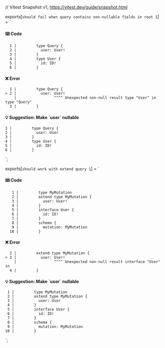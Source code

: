 // Vitest Snapshot v1, https://vitest.dev/guide/snapshot.html

exports[`should fail when query contains non-nullable fields in root 1`] = `
#### ⌨️ Code

      1 |         type Query {
      2 |           user: User!
      3 |         }
      4 |         type User {
      5 |           id: ID!
      6 |         }

#### ❌ Error

      1 |         type Query {
    > 2 |           user: User!
        |                 ^^^^ Unexpected non-null result type "User" in type "Query"
      3 |         }

#### 💡 Suggestion: Make \`user\` nullable

    1 |         type Query {
    2 |           user: User
    3 |         }
    4 |         type User {
    5 |           id: ID!
    6 |         }
`;

exports[`should work with extend query 1`] = `
#### ⌨️ Code

       1 |         type MyMutation
       2 |         extend type MyMutation {
       3 |           user: User!
       4 |         }
       5 |         interface User {
       6 |           id: ID!
       7 |         }
       8 |         schema {
       9 |           mutation: MyMutation
      10 |         }

#### ❌ Error

      2 |         extend type MyMutation {
    > 3 |           user: User!
        |                 ^^^^ Unexpected non-null result interface "User" in 
      4 |         }

#### 💡 Suggestion: Make \`user\` nullable

     1 |         type MyMutation
     2 |         extend type MyMutation {
     3 |           user: User
     4 |         }
     5 |         interface User {
     6 |           id: ID!
     7 |         }
     8 |         schema {
     9 |           mutation: MyMutation
    10 |         }
`;
